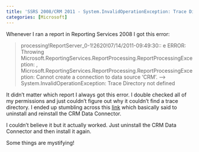 ```yaml
---
title: 'SSRS 2008/CRM 2011 - System.InvalidOperationException: Trace Directory not defined'
categories: [Microsoft]
---
```



Whenever I ran a report in Reporting Services 2008 I got this error:

>processing!ReportServer_0-1!2620!07/14/2011-09:49:30:: e ERROR: Throwing Microsoft.ReportingServices.ReportProcessing.ReportProcessingException: , Microsoft.ReportingServices.ReportProcessing.ReportProcessingException: Cannot create a connection to data source ‘CRM’. —> System.InvalidOperationException: Trace Directory not defined

It didn’t matter which report I always got this error. I double checked all of my permissions and just couldn’t figure out why it couldn’t find a trace directory. I ended up stumbling across this [link][1] which basically said to uninstall and reinstall the CRM Data Connector.

 [1]: http://social.microsoft.com/Forums/en/crm/thread/30aaa0a3-79a7-4054-995c-233901a9cfb7 "http://social.microsoft.com/Forums/en/crm/thread/30aaa0a3-79a7-4054-995c-233901a9cfb7"

I couldn’t believe it but it actually worked. Just uninstall the CRM Data Connector and then install it again.

Some things are mystifying!
